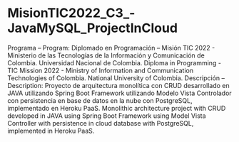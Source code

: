 # MisionTIC2022_C3_-JavaMySQL_ProjectInCloud
Programa – Program: Diplomado en Programación – Misión TIC 2022 - Ministerio de las Tecnologías de la Información y Comunicación de Colombia. Universidad Nacional de Colombia. Diploma in Programming - TIC Mission 2022 - Ministry of Information and Communication Technologies of Colombia. National University of Colombia.  Descripción – Description: Proyecto de arquitectura monolítica con CRUD desarrollado en JAVA utilizando Spring Boot Framework  utilizando Modelo Vista Controlador con persistencia en base de datos en la nube con PostgreSQL, implementado en Heroku PaaS.  Monolithic architecture project with CRUD developed in JAVA using Spring Boot Framework using Model Vista Controller with persistence in cloud database with PostgreSQL, implemented in Heroku PaaS.
